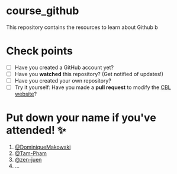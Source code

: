 # course_github
This repository contains the resources to learn about Github b    

# Check points
- [ ] Have you created a GitHub account yet?
- [ ] Have you **watched** this repository? (Get notified of updates!) 
- [ ] Have you created your own repository?
- [ ] Try it yourself: Have you made a **pull request** to modify the [CBL website](https://github.com/ClinicalBrainLab)?

# Put down your name if you've attended! ✨ 
1. [@DominiqueMakowski](https://github.com/DominiqueMakowski)
2. [@Tam-Pham](https://github.com/Tam-Pham)
3. [@zen-juen](https://github.com/zen-juen)
4. ...
